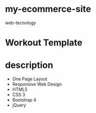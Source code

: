 # my-ecommerce-site
web-tecnology

# Workout Template
# description
- One Page Layout
- Responsive Web Design
- HTML5
- CSS 3
- Bootstrap 4
- jQuery